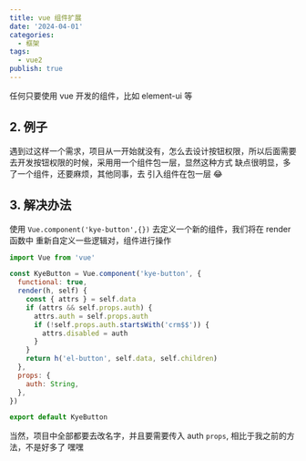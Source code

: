 ```yaml
---
title: vue 组件扩展
date: '2024-04-01'
categories:
  - 框架
tags:
  - vue2
publish: true
---
```


任何只要使用 vue 开发的组件，比如 element-ui 等

## 2. 例子

遇到过这样一个需求，项目从一开始就没有，怎么去设计按钮权限，所以后面需要去开发按钮权限的时候，采用用一个组件包一层，显然这种方式 缺点很明显，多了一个组件，还要麻烦，其他同事，去 引入组件在包一层 😂

## 3. 解决办法

使用 `Vue.component('kye-button',{})` 去定义一个新的组件，我们将在 render 函数中 重新自定义一些逻辑对，组件进行操作

```js
import Vue from 'vue'

const KyeButton = Vue.component('kye-button', {
  functional: true,
  render(h, self) {
    const { attrs } = self.data
    if (attrs && self.props.auth) {
      attrs.auth = self.props.auth
      if (!self.props.auth.startsWith('crm$$')) {
        attrs.disabled = auth
      }
    }
    return h('el-button', self.data, self.children)
  },
  props: {
    auth: String,
  },
})

export default KyeButton
```

当然，项目中全部都要去改名字，并且要需要传入 auth `props`, 相比于我之前的方法，不是好多了 嘿嘿
